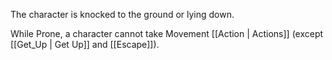 The character is knocked to the ground or lying down.

While Prone, a character cannot take Movement [[Action | Actions]] (except [[Get_Up | Get Up]] and [[Escape]]).
